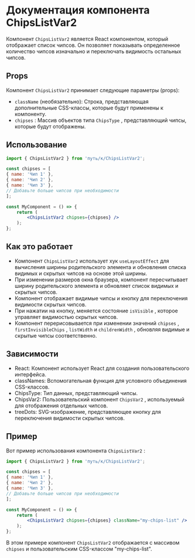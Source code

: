 # Документация компонента ChipsListVar2

Компонент  `ChipsListVar2`  является React компонентом, который отображает список чипсов. Он позволяет показывать определенное количество чипсов изначально и переключать видимость остальных чипсов.

## Props

Компонент  `ChipsListVar2`  принимает следующие параметры (props):

-  `className`  (необязательно): Строка, представляющая дополнительные CSS-классы, которые будут применены к компоненту.
-  `chipses` : Массив объектов типа  `ChipsType` , представляющий чипсы, которые будут отображены.

## Использование
```jsx
import { ChipsListVar2 } from 'путь/к/ChipsListVar2';

const chipses = [
{ name: 'Чип 1' },
{ name: 'Чип 2' },
{ name: 'Чип 3' },
// Добавьте больше чипсов при необходимости
];

const MyComponent = () => {
    return (
        <ChipsListVar2 chipses={chipses} />
    );
};
```
## Как это работает

- Компонент  `ChipsListVar2`  использует хук  `useLayoutEffect`  для вычисления ширины родительского элемента и обновления списка видимых и скрытых чипсов на основе этой ширины.
- При изменении размеров окна браузера, компонент пересчитывает ширину родительского элемента и обновляет список видимых и скрытых чипсов.
- Компонент отображает видимые чипсы и кнопку для переключения видимости скрытых чипсов.
- При нажатии на кнопку, меняется состояние  `isVisible` , которое управляет видимостью скрытых чипсов.
- Компонент перерисовывается при изменении значений  `chipses` ,  `firstInvisibleChips` ,  `listWidth`  и  `childrenWidth` , обновляя видимые и скрытые чипсы соответственно.

## Зависимости

- React: Компонент использует React для создания пользовательского интерфейса.
- classNames: Вспомогательная функция для условного объединения CSS-классов.
- ChipsType: Тип данных, представляющий чипсы.
- ChipsVar2: Пользовательский компонент  `ChipsVar2` , используемый для отображения отдельных чипсов.
- treeDots: SVG-изображение, представляющее кнопку для переключения видимости скрытых чипсов.

## Пример

Вот пример использования компонента  `ChipsListVar2` :
```jsx
import { ChipsListVar2 } from 'путь/к/ChipsListVar2';

const chipses = [
{ name: 'Чип 1' },
{ name: 'Чип 2' },
{ name: 'Чип 3' },
// Добавьте больше чипсов при необходимости
];

const MyComponent = () => {
    return (
        <ChipsListVar2 chipses={chipses} className="my-chips-list" />
    );
};
```
В этом примере компонент  `ChipsListVar2`  отображается с массивом  `chipses`  и пользовательским CSS-классом "my-chips-list".